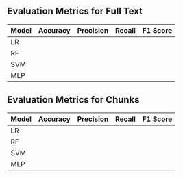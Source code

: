 ## Evaluation Metrics for Full Text

| Model     | Accuracy | Precision | Recall | F1 Score |
|-----------|----------|-----------|--------|----------|
|    LR     |          |           |        |          |
|    RF     |          |           |        |          |
|    SVM    |          |           |        |          |
|    MLP    |          |           |        |          |


## Evaluation Metrics for Chunks

| Model     | Accuracy | Precision | Recall | F1 Score |
|-----------|----------|-----------|--------|----------|
|    LR     |          |           |        |          |
|    RF     |          |           |        |          |
|    SVM    |          |           |        |          |
|    MLP    |          |           |        |          |
